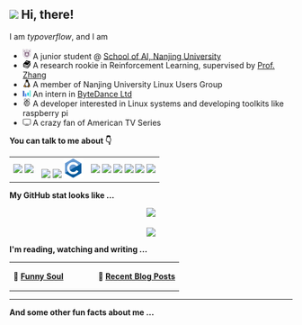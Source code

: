 ## <img src="https://emojis.slackmojis.com/emojis/images/1531849430/4246/blob-sunglasses.gif?1531849430" width="30"/> Hi, there! 
I am *typoverflow*, and I am
+ <img src="asset/NJU.png" width=14> A junior student @ [School of AI, Nanjing University](https://ai.nju.edu.cn)
+ <img src="asset/book.png" width=14> A research rookie in Reinforcement Learning, supervised by [Prof. Zhang](https://ai.nju.edu.cn/zhangzongzhang/)
+ <img src="asset/LUG.png" width=14> A member of Nanjing University Linux Users Group
+ <img src="asset/bytedance.svg" width=14> An intern in [ByteDance Ltd](https://www.bytedance.com/en/)
+ <img src="asset/raspberrypi.svg" width=14> A developer interested in Linux systems and developing toolkits like raspberry pi
+ <img src="asset/TV.png" width=14> A crazy fan of American TV Series

**You can talk to me about :point_down:**


<table align="center">
<tr>
<td>
<img src=https://www.vectorlogo.zone/logos/linux/linux-icon.svg width=35>
<img src=https://www.vectorlogo.zone/logos/apple/apple-tile.svg width=35>
<td>
<img src=https://www.vectorlogo.zone/logos/gnu_bash/gnu_bash-icon.svg width=35>
<img src=https://www.vectorlogo.zone/logos/python/python-icon.svg width=35>
<img src=https://raw.githubusercontent.com/devicons/devicon/master/icons/c/c-original.svg width=35>
<td>
<img src=https://www.vectorlogo.zone/logos/pytorch/pytorch-icon.svg width=35>
<img src=https://www.vectorlogo.zone/logos/tensorflow/tensorflow-icon.svg width=35>
<img src=https://www.vectorlogo.zone/logos/vim/vim-icon.svg width=35>
<img src=https://www.vectorlogo.zone/logos/docker/docker-icon.svg width=35>
<img src=https://www.vectorlogo.zone/logos/git-scm/git-scm-icon.svg width=35>
<img src=https://www.vectorlogo.zone/logos/raspberrypi/raspberrypi-icon.svg width=35>
</tr>
</table>
</p>

<!-- ![Linux](https://img.shields.io/badge/-Linux-d77310?style=flat-square&logo=linux)
![macOS](https://img.shields.io/badge/-macOS-000000?style=flat-square&logo=apple)
![Bash](https://img.shields.io/badge/-Bash-3b5526?style=flat-square&logo=gnu-bash)
![Python](https://img.shields.io/badge/Python-073551?style=flat-square&logo=python)
![C++](https://img.shields.io/badge/-C++-00599c?style=flat-square&logo=C%2B%2B)
![JavaScript](https://img.shields.io/badge/-JavaScript-gray?style=flat-square&logo=javascript)
![Vim](https://img.shields.io/badge/-Vim-222f29?stype=flat-square&logo=Vim)
![PyTorch](https://img.shields.io/badge/-PyTorch-gray?style=flat-square&logo=PyTorch)
![Raspberry Pi](https://img.shields.io/badge/-Raspberry%20Pi-c51a4a?style=flat-square&logo=Raspberry%20Pi)
![Git](https://img.shields.io/badge/-Git-black?style=flat-square&logo=git)
![GitHub](https://img.shields.io/badge/-GitHub-181717?style=flat-square&logo=github)
![GitLab](https://img.shields.io/badge/-GitLab-FCA121?style=flat-square&logo=gitlab) -->

<!-- **You can also find me on ...**

[![Outlook](https://img.shields.io/badge/-typoverflow@outlook.com-0078d4?style=flat-square&logo=Microsoft%20Outlook&link=mailto:typoverflow@outlook.com)](mailto:typoverflow@outlook.com)
![QQ](https://img.shields.io/badge/-1910342119-eb1923?style=flat-square&logo=Tencent%20QQ)
![Wechat](https://img.shields.io/badge/-typoverflow-3b5526?style=flat-square&logo=WeChat)
[![Zhihu](https://img.shields.io/badge/-typoverflow-gray?style=flat-square&logo=ZhiHu&link=https://www.zhihu.com/people/bi-bi-guang-ni-pa-bu-pa)](https://www.zhihu.com/people/bi-bi-guang-ni-pa-bu-pa)
[![Douban](https://img.shields.io/badge/-typoverflow-007722?style=flat-square&logo=DouBan&link=https://www.douban.com/people/FFsays/)](https://www.douban.com/people/FFsays/) -->


**My GitHub stat looks like ...**
<p align="center">
<img src=https://visitor-badge.glitch.me/badge?page_id=typoverflow.typoverflow.readme width=100>
</p>
<p align="center">
<img align="center" src="https://github-readme-stats.vercel.app/api?username=typoverflow&show_icons=true&count_private=true&hide=prs&theme=graywhite">
</p>


**I'm reading, watching and writing ...**
<table align="center">
<tr>
<td valign="top" width="50%">

**:footprints: <a href="https://www.douban.com/people/FFsays/" target="_blank">Funny Soul</a>**

<!-- douban starts -->
<!-- douban ends -->

</td>
<td valign="top" width="50%">

**:closed_book: <a href="http://blog.typoverflow.me" target="_blank">Recent Blog Posts</a>**


<!-- blog starts -->
<!-- blog ends -->

</td>
</tr>
</table>

---
**And some other fun facts about me ...**

<!--START_SECTION:waka-->
<!--END_SECTION:waka-->
